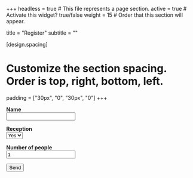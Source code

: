 +++
headless = true  # This file represents a page section.
active = true  # Activate this widget? true/false
weight = 15  # Order that this section will appear.

title = "Register"
subtitle = ""

[design.spacing]
  # Customize the section spacing. Order is top, right, bottom, left.
  padding = ["30px", "0", "30px", "0"]
+++

<form name="form" action="https://docs.google.com/forms/u/0/d/e/1FAIpQLSe2A2zsi8q_FMZz5gU5FylrhvIh5BCeQGirnWkp2pYTupdQjA/formResponse">
  <p>
    <label><b>Name</b><br/>
    <input type="text" name="entry.384851141" required/></label>
  </p>
  <p>
    <label><b>Reception</b><br/><select name="entry.1186281337">
      <option value="Ja">Yes</option>
      <option value="Nee">No</option>
    </select></label>
  </p>
  <p> 
    <label><b>Number of people</b><br/>
    <input type="text" name="entry.1751887386" value="1" required/></label>
  </p>
  <p>
    <button type="submit">Send</button>
  </p>
</form>


<!--<iframe src="https://docs.google.com/forms/d/e/1FAIpQLSe2A2zsi8q_FMZz5gU5FylrhvIh5BCeQGirnWkp2pYTupdQjA/viewform?embedded=true" width="640" height="788" frameborder="0" marginheight="0" marginwidth="0">Loading…</iframe>-->
